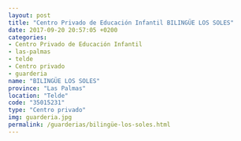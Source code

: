 ```yaml
---
layout: post
title: "Centro Privado de Educación Infantil BILINGÜE LOS SOLES"
date: 2017-09-20 20:57:05 +0200
categories:
- Centro Privado de Educación Infantil
- las-palmas
- telde
- Centro privado
- guarderia
name: "BILINGÜE LOS SOLES"
province: "Las Palmas"
location: "Telde"
code: "35015231"
type: "Centro privado"
img: guarderia.jpg
permalink: /guarderias/bilingüe-los-soles.html
---
```

